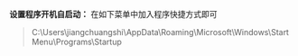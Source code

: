 **设置程序开机自启动：**
在如下菜单中加入程序快捷方式即可
>C:\Users\jiangchuangshi\AppData\Roaming\Microsoft\Windows\Start Menu\Programs\Startup